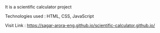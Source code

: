 It is a scientific calculator project

Technologies used : HTML, CSS, JavaScript

Visit Link : https://sagar-arora-eng.github.io/scientific-calculator.github.io/
